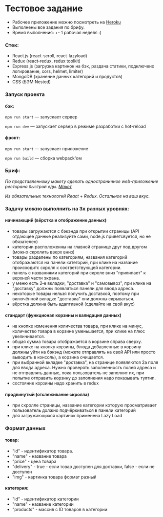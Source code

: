 # Тестовое задание

* Рабочее приложение можно посмотреть на [Heroku](https://test-renta.herokuapp.com/)
* Выполнены все задания по брифу.
* Время выполнения: +- 1 рабочая неделя :)

### Стек:
* React.js (react-scroll, react-lazyload)
* Redux (react-redux, redux toolkit)
* Express.js (загрузка картинок на бэк, раздача статики, подключено логирование, cors, helmet, limiter)
* MongoDB (хранение данных категорий и продуктов)
* CSS (БЭМ Nested)

### Запуск проекта
#### бэк:
`npm run start` — запускает сервер

`npm run dev` — запускает сервер в режиме разработки с hot-reload
#### фронт:
`npm run start` — запускает приложение

`npm run build` — сборка webpack'ом

### Бриф:

*По представленному макету сделать одностраничное web-приложение ресторана быстрой еды. [Макет](https://www.figma.com/file/JoADQpRXUjpBc5gObZkMIQ/Тестовое-задание.-Главная.?node-id=1:1687)*

*Из обязательных технологий React + Redux. Остальное на ваш вкус.*

### Задачу можно выполнить на 3х разных уровнях:
#### начинающий (вёрстка и отображение данных)

* товары загружаются с бэкэнда при открытии страницы (API отдающее данные реализуйте сами, node.js приветсвуется, но не обязателен)
* категории расположенны на главной странице друг под другом (можно скролить вверх вниз)
* товары разделены по категориям, названия категорий отображаются на панели категорий, при клике на название происходитс скролл к соответствующей категории.
* панель с названиями категорий при скроле вниз "прилипает" к верхней части экрана.
* у меню есть 2‑е вкладки, "доставка" и "самовывоз", при клике на "доставку" должны появляться панели для ввода адреса.
* некоторые товары нельзя получить доставкой, поэтому при включённой вкладке "доставка" они должны скрываться.
* вёрстка должна быть адаптивной (сделайте на свой вкус)
  
#### стандарт (функционал корзины и валидация данных)

* на кнопке изменения количества товара, при клике на минус, количество товара в корзине уменьшается, при клике на плюс увеличивается.
* общая сумма товара отображается в корзине справа сверху.
* при клике на кнопку корзины, блюда добавленные в корзину должны уйти на бэкэнд (можете отправлять на свой API или просто выводить в консоль), а корзина очищается.
* при выбранной вкладке "доставка", на странице появляются 2а поля для ввода адреса. Нужно проверять заполненность полей адреса и не отправлять данные, пока пользователь не заполнит их, при попытке отправить корзину до заполнения надо показывать тултип.
* состояние корзины надо хранить в redux

#### продвинутый (отслеживание скролла)

* при скролле страницы, название категории которую просматривает пользователь должно подчёркиваться в панели категорий
* для загружающихся картинок применена Lazy Load

### Формат данных
#### товар:

* "id" - идентификатор товара.
* "name" - название товара
* "price" - цена товара
* "delivery" - true - если товар доступен для доставки, false - если не доступен
* "img" - картинка товара формат разный

#### категория:

* "id" - идентификатор категории
* "name" - название категории
* "products" - массив с ID товаров в категории

